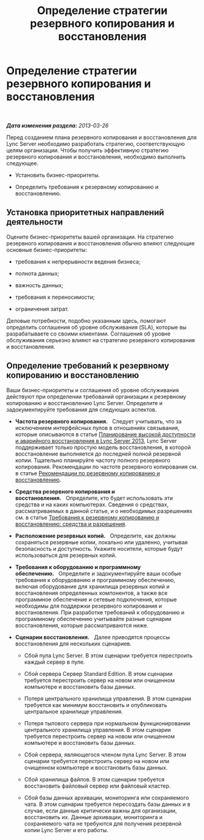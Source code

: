 ﻿---
title: Определение стратегии резервного копирования и восстановления
TOCTitle: Определение стратегии резервного копирования и восстановления
ms:assetid: f545a75f-bbc4-4968-b510-8f6f3920112b
ms:mtpsurl: https://technet.microsoft.com/ru-ru/library/Hh202195(v=OCS.15)
ms:contentKeyID: 52058548
ms.date: 05/19/2016
mtps_version: v=OCS.15
ms.translationtype: HT
---

# Определение стратегии резервного копирования и восстановления

 

_**Дата изменения раздела:** 2013-03-26_

Перед созданием плана резервного копирования и восстановления для Lync Server необходимо разработать стратегию, соответствующую целям организации. Чтобы получить эффективную стратегию резервного копирования и восстановления, необходимо выполнить следующее.

  - Установить бизнес-приоритеты.

  - Определить требования к резервному копированию и восстановлению.

## Установка приоритетных направлений деятельности

Оцените бизнес-приоритеты вашей организации. На стратегию резервного копирования и восстановления обычно влияют следующие основные бизнес-приоритеты:

  - требования к непрерывности ведения бизнеса;

  - полнота данных;

  - важность данных;

  - требования к переносимости;

  - ограничения затрат.

Деловые потребности, подобно указанным здесь, помогают определить соглашения об уровне обслуживания (SLA), которые вы разрабатываете со своими клиентами. Соглашения об уровне обслуживания серьезно влияют на стратегию резервного копирования и восстановления.

## Определение требований к резервному копированию и восстановлению

Ваши бизнес-приоритеты и соглашения об уровне обслуживания действуют при определении требований организации к резервному копированию и восстановлению Lync Server. Определите и задокументируйте требования для следующих аспектов.

  - **Частота резервного копирования.**   Следует учитывать, что за исключением интерфейсных пулов в отношениях связывания, которые описываются в статье [Планирование высокой доступности и аварийного восстановления в Lync Server 2013](lync-server-2013-planning-for-high-availability-and-disaster-recovery.md), Lync Server поддерживает только простую модель восстановления, в которой восстановление выполняется до последней полной резервной копии. Тщательно планируйте частоту полного резервного копирования. Рекомендации по частоте резервного копирования см. в статье [Рекомендации по резервному копированию и восстановлению](lync-server-2013-best-practices-for-backup-and-restoration.md).

  - **Средства резервного копирования и восстановления.**   Определите, кто будет использовать эти средства и на каких компьютерах. Сведения о средствах, рассматриваемых в данной статье, и о необходимых разрешениях см. в статье [Требования к резервному копированию и восстановлению: средства и разрешения](lync-server-2013-backup-and-restoration-requirements-tools-and-permissions.md).

  - **Расположение резервных копий.**   Определите, как должны сохраняться резервные копии, локально или удаленно, учитывая безопасность и доступность. Укажите носители, которые будут использоваться для резервных копий.

  - **Требования к оборудованию и программному обеспечению.**   Определите и задокументируйте ваши особые требования к оборудованию и программному обеспечению, включая оборудование для хранилища резервных копий и восстановления определенных компонентов, а также все программное обеспечение и сетевые подключения, которые необходимы для поддержки резервного копирования и восстановления. При разработке требований к оборудованию и программному обеспечению учитывайте разные сценарии восстановления, которые рассматриваются ниже.

  - **Сценарии восстановления.**   Далее приводятся процессы восстановления для нескольких сценариев.
    
      - Сбой пула Lync Server. В этом сценарии требуется перестроить каждый сервер в пуле.
    
      - Сбой сервера Сервер Standard Edition. В этом сценарии требуется перестроить сервер на новом или очищенном компьютере и восстановить базы данных.
    
      - Потеря центрального хранилища управления. В этом сценарии требуется как минимум восстановить и опубликовать центральное хранилище управления.
    
      - Потеря тылового сервера при нормальном функционировании центрального хранилища управления. В этом сценарии требуется перестроить сервер на новом или очищенном компьютере и восстановить базы данных.
    
      - Сбой сервера, являющегося членом пула Lync Server. В этом сценарии требуется перестроить сервер на новом или очищенном компьютере и восстановить базы данных.
    
      - Сбой хранилища файлов. В этом сценарии требуется восстановить файловый сервер или файловый кластер.
    
      - Сбой базы данных архивации, мониторинга или сохраняемого чата. В этом сценарии требуется пересоздать базы данных и в случае, если данные критически важны для организации, восстановить их. Данные архивации, мониторинга и сохраняемого чата не требуются для получения резервной копии Lync Server и его работы.

